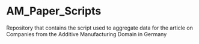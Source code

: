 # AM_Paper_Scripts
Repository that contains the script used to aggregate data for the article on Companies from the Additive Manufacturing Domain in Germany
